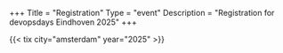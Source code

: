 +++
Title = "Registration"
Type = "event"
Description = "Registration for devopsdays Eindhoven 2025"
+++

{{< tix city="amsterdam" year="2025" >}}
